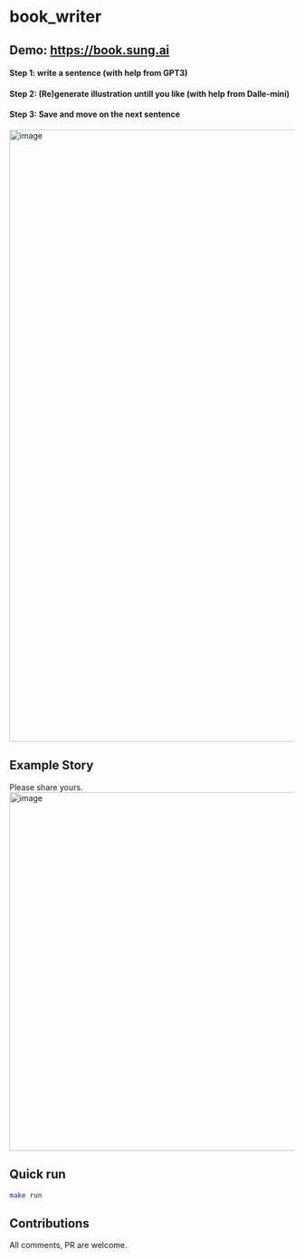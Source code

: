 # book_writer
## Demo: https://book.sung.ai
#### Step 1: write a sentence (with help from GPT3)
#### Step 2: (Re)generate illustration untill you like (with help from Dalle-mini)
#### Step 3: Save and move on the next sentence

<img width="1082" alt="image" src="https://user-images.githubusercontent.com/901975/172153561-b1c46dd3-cbab-4bb6-b789-f30588d67fd6.png">


## Example Story
Please share yours. 
<img width="634" alt="image" src="https://user-images.githubusercontent.com/901975/172153859-c1e80778-333c-4992-8a22-d57d549c7a67.png">


## Quick run
```bash
make run
```

## Contributions
All comments, PR are welcome. 

